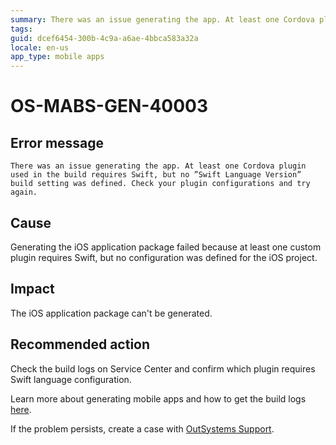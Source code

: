 ```yaml
---
summary: There was an issue generating the app. At least one Cordova plugin used in the build requires Swift, but no ”Swift Language Version” build setting was defined. Check your plugin configurations and try again.
tags:
guid: dcef6454-300b-4c9a-a6ae-4bbca583a32a
locale: en-us
app_type: mobile apps
---
```


# OS-MABS-GEN-40003

## Error message

`There was an issue generating the app. At least one Cordova plugin used in the build requires Swift, but no ”Swift Language Version” build setting was defined. Check your plugin configurations and try again.`

## Cause

Generating the iOS application package failed because at least one custom plugin requires Swift, but no configuration was defined for the iOS project.

## Impact

The iOS application package can't be generated.

## Recommended action

Check the build logs on Service Center and confirm which plugin requires Swift language configuration.

Learn more about generating mobile apps and how to get the build logs [here](https://success.outsystems.com/Documentation/11/Delivering_Mobile_Apps/Generate_and_Distribute_Your_Mobile_App#download-mobile-app-build-logs).

If the problem persists, create a case with [OutSystems Support](https://success.outsystems.com/Support).
